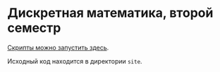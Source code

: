 # Дискретная математика, второй семестр

[Скрипты можно запустить здесь](https://band-of-four.github.io/discrete-math-homework-second-term/#/).

Исходный код находится в директории `site`.
